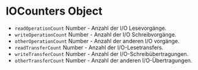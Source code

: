 # IOCounters Object

* `readOperationCount` Number - Anzahl der I/O Lesevorgänge.
* `writeOperationCount` Number - Anzahl der I/O Schreibvorgänge.
* `otherOperationCount` Number - Anzahl der anderen I/O vorgänge.
* `readTransferCount` Number - Anzahl der I/O-Lesetransfers.
* `writeTransferCount` Number - Anzahl der I/O-Schreibübertragungen.
* `otherTransferCount` Number - Anzahl der anderen I/O-Übertragungen.